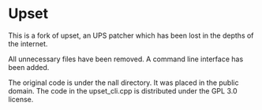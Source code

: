 Upset
=====

This is a fork of upset, an UPS patcher which has been lost in the depths
of the internet.

All unnecessary files have been removed. A command line interface has been added.

The original code is under the nall directory. It was placed in the public domain. The code in the upset_cli.cpp is distributed under the GPL 3.0 license.

